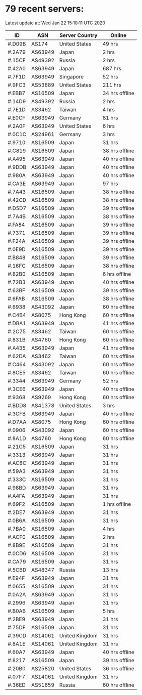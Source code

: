 # 79 recent servers:

Latest update at: Wed Jan 22 15:10:11 UTC 2020

| ID | ASN | Server Country | Online |
| -- | --- | -------------- | ------ |
| #.D09B | AS174 | United States | 49 hrs |
| #.2A79 | AS63949 | Japan | 2 hrs |
| #.15CF | AS49392 | Russia | 2 hrs |
| #.42A0 | AS63949 | Japan | 687 hrs |
| #.7F1D | AS63949 | Singapore | 52 hrs |
| #.9FC3 | AS53889 | United States | 211 hrs |
| #.EBB7 | AS16509 | Japan | 34 hrs offline |
| #.14D9 | AS49392 | Russia | 2 hrs |
| #.7E1D | AS3462 | Taiwan | 4 hrs |
| #.E0CF | AS63949 | Germany | 81 hrs |
| #.2A0F | AS63949 | United States | 6 hrs |
| #.0C1C | AS24961 | Germany | 3 hrs |
| #.9710 | AS16509 | Japan | 31 hrs |
| #.C819 | AS16509 | Japan | 38 hrs offline |
| #.A495 | AS63949 | Japan | 40 hrs offline |
| #.9DDB | AS63949 | Japan | 40 hrs offline |
| #.980A | AS63949 | Japan | 40 hrs offline |
| #.CA3E | AS63949 | Japan | 97 hrs |
| #.7A43 | AS16509 | Japan | 38 hrs offline |
| #.42CD | AS16509 | Japan | 38 hrs offline |
| #.D5D7 | AS16509 | Japan | 39 hrs offline |
| #.7A4B | AS16509 | Japan | 38 hrs offline |
| #.FA84 | AS16509 | Japan | 39 hrs offline |
| #.7371 | AS16509 | Japan | 39 hrs offline |
| #.F24A | AS16509 | Japan | 39 hrs offline |
| #.0E9D | AS16509 | Japan | 39 hrs offline |
| #.B848 | AS16509 | Japan | 39 hrs offline |
| #.16FC | AS16509 | Japan | 38 hrs offline |
| #.82B0 | AS16509 | Japan | 6 hrs offline |
| #.72B3 | AS63949 | Japan | 40 hrs offline |
| #.63BF | AS16509 | Japan | 39 hrs offline |
| #.6FAB | AS16509 | Japan | 38 hrs offline |
| #.6938 | AS43092 | Japan | 60 hrs offline |
| #.C4B4 | AS8075 | Hong Kong | 60 hrs offline |
| #.DBA1 | AS63949 | Japan | 41 hrs offline |
| #.2C75 | AS3462 | Taiwan | 60 hrs offline |
| #.831B | AS4760 | Hong Kong | 60 hrs offline |
| #.A435 | AS63949 | Japan | 41 hrs offline |
| #.62DA | AS3462 | Taiwan | 60 hrs offline |
| #.C464 | AS43092 | Japan | 60 hrs offline |
| #.8CE5 | AS3462 | Taiwan | 60 hrs offline |
| #.3344 | AS63949 | Germany | 52 hrs |
| #.3CE6 | AS63949 | Japan | 40 hrs offline |
| #.9368 | AS9269 | Hong Kong | 60 hrs offline |
| #.BDD8 | AS41378 | United States | 3 hrs |
| #.3CFB | AS63949 | Japan | 40 hrs offline |
| #.D7AA | AS8075 | Hong Kong | 60 hrs offline |
| #.0906 | AS43092 | Japan | 60 hrs offline |
| #.8A1D | AS4760 | Hong Kong | 60 hrs offline |
| #.21C5 | AS16509 | Japan | 31 hrs |
| #.3313 | AS63949 | Japan | 31 hrs |
| #.AC8C | AS63949 | Japan | 31 hrs |
| #.59A3 | AS63949 | Japan | 31 hrs |
| #.333C | AS16509 | Japan | 31 hrs |
| #.98BD | AS63949 | Japan | 31 hrs |
| #.A4FA | AS63949 | Japan | 31 hrs |
| #.69F2 | AS16509 | Japan | 1 hrs offline |
| #.2DE7 | AS63949 | Japan | 31 hrs |
| #.0B6A | AS16509 | Japan | 31 hrs |
| #.7BA0 | AS16509 | Japan | 4 hrs |
| #.ACF0 | AS16509 | Japan | 2 hrs |
| #.8B9E | AS16509 | Japan | 31 hrs |
| #.0CD6 | AS16509 | Japan | 31 hrs |
| #.CA79 | AS16509 | Japan | 31 hrs |
| #.5CBD | AS48347 | Russia | 13 hrs |
| #.E94F | AS63949 | Japan | 31 hrs |
| #.0655 | AS16509 | Japan | 31 hrs |
| #.0A2A | AS63949 | Japan | 31 hrs |
| #.2996 | AS63949 | Japan | 31 hrs |
| #.B0AB | AS16509 | Japan | 5 hrs |
| #.2BE9 | AS63949 | Japan | 31 hrs |
| #.75DF | AS16509 | Japan | 31 hrs |
| #.39CD | AS14061 | United Kingdom | 31 hrs |
| #.8A1E | AS14061 | United Kingdom | 31 hrs |
| #.60A7 | AS63949 | Japan | 40 hrs offline |
| #.8217 | AS16509 | Japan | 39 hrs offline |
| #.20B0 | AS25820 | United States | 36 hrs offline |
| #.07F7 | AS14061 | United Kingdom | 31 hrs |
| #.36ED | AS51659 | Russia | 60 hrs offline |

